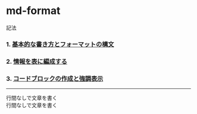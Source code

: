 # md-format
記法

### 1. [基本的な書き方とフォーマットの構文](https://docs.github.com/ja/github/writing-on-github/getting-started-with-writing-and-formatting-on-github/basic-writing-and-formatting-syntax)
### 2. [情報を表に編成する](https://docs.github.com/ja/github/writing-on-github/working-with-advanced-formatting/organizing-information-with-tables)

### 3. [コードブロックの作成と強調表示](https://docs.github.com/ja/github/writing-on-github/working-with-advanced-formatting/creating-and-highlighting-code-blocks)
---
行間なしで文章を書く  
行間なしで文章を書く
